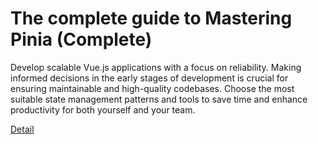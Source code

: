 # The complete guide to Mastering Pinia (Complete)

Develop scalable Vue.js applications with a focus on reliability. Making informed decisions in the early stages of development is crucial for ensuring maintainable and high-quality codebases. Choose the most suitable state management patterns and tools to save time and enhance productivity for both yourself and your team. 

[Detail](https://eduitfree.com/Gawe)
